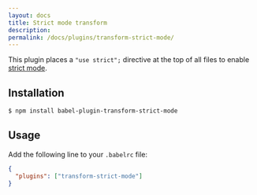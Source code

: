 ```yaml
---
layout: docs
title: Strict mode transform
description:
permalink: /docs/plugins/transform-strict-mode/
---
```


This plugin places a `"use strict";` directive at the top of all files to enable
[strict mode](https://developer.mozilla.org/en-US/docs/Web/JavaScript/Reference/Strict_mode).

## Installation

```sh
$ npm install babel-plugin-transform-strict-mode
```

## Usage

Add the following line to your `.babelrc` file:

```json
{
  "plugins": ["transform-strict-mode"]
}
```
